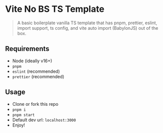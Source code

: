 # Vite No BS TS Template

> A basic boilerplate vanilla TS template that has pnpm, prettier, eslint, import support, ts config, and vite auto import (BabylonJS) out of the box.

## Requirements

- Node (ideally v16+)
- `pnpm`
- `eslint` (recommended)
- `prettier` (recommended)

## Usage

- Clone or fork this repo
- `pnpm i`
- `pnpm start`
- Default dev url: `localhost:3000`
- Enjoy!
